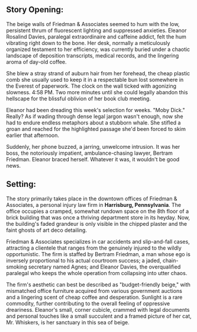 ## Story Opening:

The beige walls of Friedman & Associates seemed to hum with the low, persistent thrum of fluorescent lighting and suppressed anxieties. Eleanor Rosalind Davies, paralegal extraordinaire and caffeine addict, felt the hum vibrating right down to the bone. Her desk, normally a meticulously organized testament to her efficiency, was currently buried under a chaotic landscape of deposition transcripts, medical records, and the lingering aroma of day-old coffee. 

She blew a stray strand of auburn hair from her forehead, the cheap plastic comb she usually used to keep it in a respectable bun lost somewhere in the Everest of paperwork. The clock on the wall ticked with agonizing slowness. 4:58 PM. Two more minutes until she could legally abandon this hellscape for the blissful oblivion of her book club meeting.

Eleanor had been dreading this week's selection for weeks. "Moby Dick." Really? As if wading through dense legal jargon wasn't enough, now she had to endure endless metaphors about a stubborn whale. She stifled a groan and reached for the highlighted passage she'd been forced to skim earlier that afternoon.

Suddenly, her phone buzzed, a jarring, unwelcome intrusion. It was her boss, the notoriously impatient, ambulance-chasing lawyer, Bertram Friedman. Eleanor braced herself. Whatever it was, it wouldn't be good news.

## Setting:

The story primarily takes place in the downtown offices of Friedman & Associates, a personal injury law firm in **Harrisburg, Pennsylvania**. The office occupies a cramped, somewhat rundown space on the 8th floor of a brick building that was once a thriving department store in its heyday. Now, the building's faded grandeur is only visible in the chipped plaster and the faint ghosts of art deco detailing.

Friedman & Associates specializes in car accidents and slip-and-fall cases, attracting a clientele that ranges from the genuinely injured to the wildly opportunistic. The firm is staffed by Bertram Friedman, a man whose ego is inversely proportional to his actual courtroom success; a jaded, chain-smoking secretary named Agnes; and Eleanor Davies, the overqualified paralegal who keeps the whole operation from collapsing into utter chaos.

The firm's aesthetic can best be described as "budget-friendly beige," with mismatched office furniture acquired from various government auctions and a lingering scent of cheap coffee and desperation. Sunlight is a rare commodity, further contributing to the overall feeling of oppressive dreariness. Eleanor's small, corner cubicle, crammed with legal documents and personal touches like a small succulent and a framed picture of her cat, Mr. Whiskers, is her sanctuary in this sea of beige.
